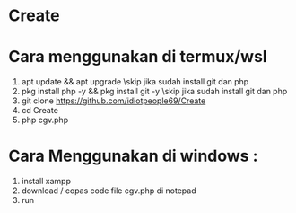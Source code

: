 # Create

# Cara menggunakan di termux/wsl
1. apt update && apt upgrade \\skip jika sudah install git dan php
2. pkg install php -y && pkg install git -y \\skip jika sudah install git dan php
3. git clone https://github.com/idiotpeople69/Create
4. cd Create
5. php cgv.php

# Cara Menggunakan di windows :
1. install xampp
2. download / copas code file cgv.php di notepad
3. run
